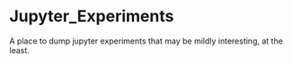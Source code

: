# Jupyter_Experiments
A place to dump jupyter experiments that may be mildly interesting, at the least.
